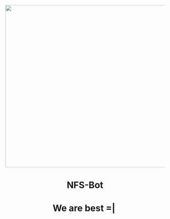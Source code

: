 <p align="center"> <img src="http://icons.iconarchive.com/icons/3xhumed/mega-games-pack-35/512/NFSShift-logo-2-icon.png" width="512">
<h1><p align="center">NFS-Bot
<h1><p align="center">We are best =| 
